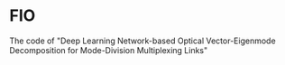 # FIO
The code of "Deep Learning Network-based Optical Vector-Eigenmode Decomposition for Mode-Division Multiplexing Links"
